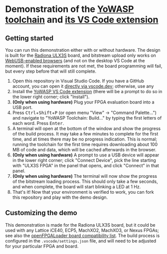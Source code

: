 # Demonstration of the [YoWASP toolchain](https://yowasp.org/) and [its VS Code extension](https://marketplace.visualstudio.com/items?itemName=yowasp.toolchain)

## Getting started

You can run this demonstration either with or without hardware. The design is built for the [Radiona ULX3S](https://radiona.org/ulx3s/) board, and bitstream upload only works on [WebUSB-enabled browsers](https://caniuse.com/webusb) (and not on the desktop VS Code at the moment). If these requirements are not met, the board programming will fail, but every step before that will still complete.

1. Open this repository in Visual Studio Code. If you have a GitHub account, you can open it [directly via vscode.dev](https://vscode.dev/github/YoWASP/toolchain-demo); otherwise, use any
2. Install the [YoWASP VS Code extension](https://marketplace.visualstudio.com/items?itemName=yowasp.toolchain) (there will be a prompt to do so in the lower right corner; click "Install").
3. **(Only when using hardware)** Plug your FPGA evaluation board into a USB port.
4. Press <kbd>Ctrl</kbd>+<kbd>Shift</kbd>+<kbd>P</kbd> (or open menu "View" → "Command Palette...") and navigate to "YoWASP Toolchain: Build..." by typing the first letters of each word. Press <kbd>Enter</kbd>.
5. A terminal will open at the bottom of the window and show the progress of the build process. It may take a few minutes to complete for the first time, and at times there may be no progress indication. This is normal; running the toolchain for the first time requires downloading about 100 MB of code and data, which will be cached afterwards in the browser.
6. **(Only when using hardware)** A prompt to use a USB device will appear in the lower right corner; click "Connect Device", pick the line starting with "ULX3S FPGA" in the panel that opens, and click "Connect" in that panel.
7. **(Only when using hardware)** The terminal will now show the progress of the bitstream loading process. This should only take a few seconds, and when complete, the board will start blinking a LED at 1 Hz.
8. That's it! Now that your environment is verified to work, you can fork this repository and play with the demo design.

## Customizing the demo

This demonstration is made for the Radiona ULX3S board, but it could be used with any Lattice iCE40, ECP5, MachXO2, MachXO3, or Nexus FPGAs; see also the [openFPGALoader board compatibility list](https://trabucayre.github.io/openFPGALoader/compatibility/board.html). The build process is configured in the `.vscode/settings.json` file, and will need to be adjusted for your particular FPGA and board.
